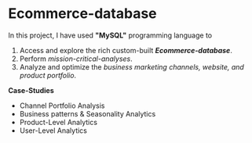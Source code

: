 # Ecommerce-database
In this project, I have used **"MySQL"** programming language to 
1. Access and explore the rich custom-built ***Ecommerce-database***.
2. Perform *mission-critical-analyses*.
3. Analyze and optimize the *business marketing channels, website, and product portfolio*.

**Case-Studies**
-  Channel Portfolio Analysis
-  Business patterns & Seasonality Analytics
-  Product-Level Analytics
-  User-Level Analytics
